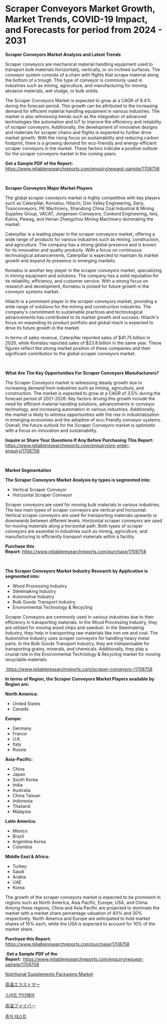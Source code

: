 <p><h1>Scraper Conveyors Market Growth, Market Trends, COVID-19 Impact, and Forecasts for period from 2024 - 2031</h1></p><p><strong>Scraper Conveyors Market Analysis and Latest Trends</strong></p>
<p><p>Scraper conveyors are mechanical material handling equipment used to transport bulk materials horizontally, vertically, or on inclined surfaces. The conveyor system consists of a chain with flights that scrape material along the bottom of a trough. This type of conveyor is commonly used in industries such as mining, agriculture, and manufacturing for moving abrasive materials, wet sludge, or bulk solids.</p><p>The Scraper Conveyors Market is expected to grow at a CAGR of 8.4% during the forecast period. This growth can be attributed to the increasing demand for efficient material handling equipment in various industries. The market is also witnessing trends such as the integration of advanced technologies like automation and IoT to improve the efficiency and reliability of scraper conveyors. Additionally, the development of innovative designs and materials for scraper chains and flights is expected to further drive market growth. With the rising focus on sustainability and reducing carbon footprint, there is a growing demand for eco-friendly and energy-efficient scraper conveyors in the market. These factors indicate a positive outlook for the scraper conveyors market in the coming years.</p></p>
<p><strong>Get a Sample PDF of the Report:&nbsp;</strong> <a href="https://www.reliableresearchreports.com/enquiry/request-sample/1708758">https://www.reliableresearchreports.com/enquiry/request-sample/1708758</a></p>
<p>&nbsp;</p>
<p><strong>Scraper Conveyors Major Market Players</strong></p>
<p><p>The global scraper conveyors market is highly competitive with key players such as Caterpillar, Komatsu, Hitachi, Don Valley Engineering, Sany, Tosoconveyors, PK Machinery, Shandong China Coal Industrial & Mining Supplies Group, VACAT, Jorgensen Conveyors, Conkord Engineering, Iwis, Kalvis, Pewag, and Henan Zhengzhou Mining Machinery dominating the market.</p><p>Caterpillar is a leading player in the scraper conveyors market, offering a wide range of products for various industries such as mining, construction, and agriculture. The company has a strong global presence and is known for its innovation and quality products. With a focus on continuous technological advancements, Caterpillar is expected to maintain its market growth and expand its presence in emerging markets.</p><p>Komatsu is another key player in the scraper conveyors market, specializing in mining equipment and solutions. The company has a solid reputation for its reliability, efficiency, and customer service. With a strong focus on research and development, Komatsu is poised for future growth in the conveyor systems market.</p><p>Hitachi is a prominent player in the scraper conveyors market, providing a wide range of solutions for the mining and construction industries. The company's commitment to sustainable practices and technological advancements has contributed to its market growth and success. Hitachi's focus on expanding its product portfolio and global reach is expected to drive its future growth in the market.</p><p>In terms of sales revenue, Caterpillar reported sales of $41.75 billion in 2020, while Komatsu reported sales of $23.8 billion in the same year. These figures reflect the strong market position of these companies and their significant contribution to the global scraper conveyors market.</p></p>
<p>&nbsp;</p>
<p><strong>What Are The Key Opportunities For Scraper Conveyors Manufacturers?</strong></p>
<p><p>The Scraper Conveyors market is witnessing steady growth due to increasing demand from industries such as mining, agriculture, and construction. The market is expected to grow at a CAGR of 3.5% during the forecast period of 2021-2026. Key factors driving this growth include the need for efficient material handling solutions, advancements in conveyor technology, and increasing automation in various industries. Additionally, the market is likely to witness opportunities with the rise in industrialization in emerging economies and the adoption of eco-friendly conveyor systems. Overall, the future outlook for the Scraper Conveyors market is optimistic with a focus on innovation and sustainability.</p></p>
<p><strong>Inquire or Share Your Questions If Any Before Purchasing This Report:</strong> <a href="https://www.reliableresearchreports.com/enquiry/pre-order-enquiry/1708758">https://www.reliableresearchreports.com/enquiry/pre-order-enquiry/1708758</a></p>
<p>&nbsp;</p>
<p><strong>Market Segmentation</strong></p>
<p><strong>The Scraper Conveyors Market Analysis by types is segmented into:</strong></p>
<p><ul><li>Vertical Scraper Conveyor</li><li>Horizontal Scraper Conveyor</li></ul></p>
<p><p>Scraper conveyors are used for moving bulk materials in various industries. The two main types of scraper conveyors are vertical and horizontal. Vertical scraper conveyors are used for transporting materials upwards or downwards between different levels. Horizontal scraper conveyors are used for moving materials along a horizontal path. Both types of scraper conveyors are essential in industries such as mining, agriculture, and manufacturing to efficiently transport materials within a facility.</p></p>
<p><strong>Purchase this Report:&nbsp;</strong><a href="https://www.reliableresearchreports.com/purchase/1708758">https://www.reliableresearchreports.com/purchase/1708758</a></p>
<p>&nbsp;</p>
<p><strong>The Scraper Conveyors Market Industry Research by Application is segmented into:</strong></p>
<p><ul><li>Wood Processing Industry</li><li>Steelmaking Industry</li><li>Automotive Industry</li><li>Bulk Goods Transport Industry</li><li>Environmental Technology & Recycling</li></ul></p>
<p><p>Scraper Conveyors are commonly used in various industries due to their efficiency in transporting materials. In the Wood Processing Industry, they are utilized for moving wood chips and sawdust. In the Steelmaking Industry, they help in transporting raw materials like iron ore and coal. The Automotive Industry uses scraper conveyors for handling heavy metal parts. In the Bulk Goods Transport Industry, they are indispensable for transporting grains, minerals, and chemicals. Additionally, they play a crucial role in the Environmental Technology & Recycling market for moving recyclable materials.</p></p>
<p><a href="https://www.reliableresearchreports.com/scraper-conveyors-r1708758">&nbsp;https://www.reliableresearchreports.com/scraper-conveyors-r1708758</a></p>
<p><strong>In terms of Region, the Scraper Conveyors Market Players available by Region are:</strong></p>
<p>
    <p> <strong> North America: </strong>
        <ul>
            <li>United States</li>
            <li>Canada</li>
        </ul>
        </p> 
    <p> <strong> Europe: </strong>
        <ul>
            <li>Germany</li>
            <li>France</li>
            <li>U.K.</li>
            <li>Italy</li>
            <li>Russia</li>
        </ul>
        </p> 
    <p> <strong> Asia-Pacific: </strong>
        <ul>
            <li>China</li>
            <li>Japan</li>
            <li>South Korea</li>
            <li>India</li>
            <li>Australia</li>
            <li>China Taiwan</li>
            <li>Indonesia</li>
            <li>Thailand</li>
            <li>Malaysia</li>
        </ul>
        </p> 
    <p> <strong> Latin America: </strong>
        <ul>
            <li>Mexico</li>
            <li>Brazil</li>
            <li>Argentina Korea</li>
            <li>Colombia</li>
        </ul>
        </p> 
    <p> <strong> Middle East & Africa: </strong>
        <ul>
            <li>Turkey</li>
            <li>Saudi</li>
            <li>Arabia</li>
            <li>UAE</li>
            <li>Korea</li>
        </ul>
    </p>
    </p>
<p><p>The growth of the scraper conveyors market is expected to be prominent in regions such as North America, Asia Pacific, Europe, USA, and China. Among these regions, China and Asia Pacific are projected to dominate the market with a market share percentage valuation of 40% and 30% respectively. North America and Europe are anticipated to hold market shares of 15% each, while the USA is expected to account for 10% of the market share.</p></p>
<p><strong>Purchase this Report: </strong><a href="https://www.reliableresearchreports.com/purchase/1708758">https://www.reliableresearchreports.com/purchase/1708758</a></p>
<p>&nbsp;<strong>Get a Sample PDF of the Report:&nbsp;&nbsp;</strong><a href="https://www.reliableresearchreports.com/enquiry/request-sample/1708758">https://www.reliableresearchreports.com/enquiry/request-sample/1708758</a></p>
<p><strong></strong></p>
<p><p><a href="https://issuu.com/reportprime-2/docs/nutritional-supplements-packaging-market-size-2030">Nutritional Supplements Packaging Market</a></p><p><a href="https://github.com/mohamedbakry57/Market-Research-Report-List-3/blob/main/549618034700.md">高温エラストマー</a></p><p><a href="https://github.com/Tristiarton768456/Market-Research-Report-List-1/blob/main/368309831993.md">스마트 언더웨어</a></p><p><a href="https://github.com/zjkmgcs938405/Market-Research-Report-List-1/blob/main/844490734701.md">高温ファイバー</a></p><p><a href="https://github.com/vsoq0zknh59/Market-Research-Report-List-1/blob/main/883754131992.md">종자 테스트</a></p></p>